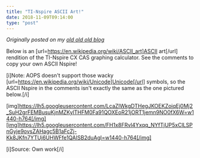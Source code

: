 ```yaml
---
title: "TI-Nspire ASCII Art!"
date: 2018-11-09T09:14:00
type: "post"
---
```



*Originally posted on my [old old old blog](https://artofproblemsolving.com/community/c726379h1741109_tinspire_ascii_art)*


Below is an [url=https://en.wikipedia.org/wiki/ASCII_art]ASCII art[/url] rendition of the TI-Nspire CX CAS graphing calculator. See the comments to copy your own ASCII Nspire!

[i]Note: AOPS doesn't support those wacky [url=https://en.wikipedia.org/wiki/Unicode]Unicode[/url] symbols, so the ASCII Nspire in the comments isn't exactly the same as the one pictured below.[/i]

[img]https://lh5.googleusercontent.com/LcaZIWkgDTHegJKOEKZoiqEj0Mj2_SuH2grFEMBusuKjnMZKylTHFM0Fa91QOXEoR21jORT1jemn9NO0fX6W=w1440-h764[/img][img]https://lh5.googleusercontent.com/FH1x8FRvl4Yxqq_NYfTjUP5xClLSPnGyje9ovsZAHagc5B1aFcZj-Kk8JKfn7YTUj6UHWFfe1QAISB2duAgl=w1440-h764[/img]

[i]Source: Own work[/i]
